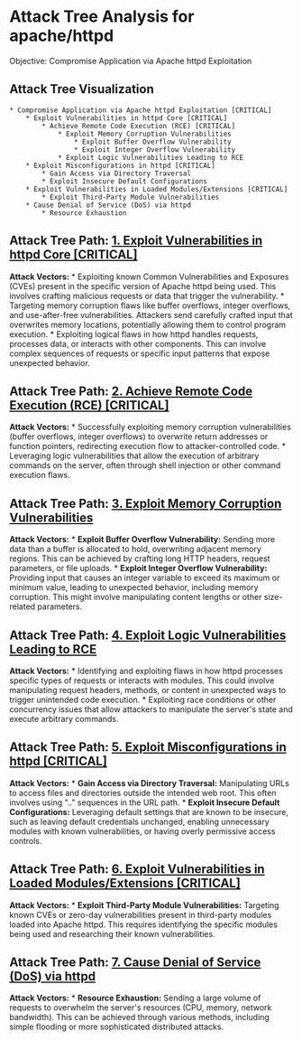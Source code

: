 # Attack Tree Analysis for apache/httpd

Objective: Compromise Application via Apache httpd Exploitation

## Attack Tree Visualization

```
* Compromise Application via Apache httpd Exploitation [CRITICAL]
    * Exploit Vulnerabilities in httpd Core [CRITICAL]
        * Achieve Remote Code Execution (RCE) [CRITICAL]
            * Exploit Memory Corruption Vulnerabilities
                * Exploit Buffer Overflow Vulnerability
                * Exploit Integer Overflow Vulnerability
            * Exploit Logic Vulnerabilities Leading to RCE
    * Exploit Misconfigurations in httpd [CRITICAL]
        * Gain Access via Directory Traversal
        * Exploit Insecure Default Configurations
    * Exploit Vulnerabilities in Loaded Modules/Extensions [CRITICAL]
        * Exploit Third-Party Module Vulnerabilities
    * Cause Denial of Service (DoS) via httpd
        * Resource Exhaustion
```


## Attack Tree Path: [1. Exploit Vulnerabilities in httpd Core [CRITICAL]](./attack_tree_paths/1__exploit_vulnerabilities_in_httpd_core__critical_.md)

**Attack Vectors:**
    * Exploiting known Common Vulnerabilities and Exposures (CVEs) present in the specific version of Apache httpd being used. This involves crafting malicious requests or data that trigger the vulnerability.
    * Targeting memory corruption flaws like buffer overflows, integer overflows, and use-after-free vulnerabilities. Attackers send carefully crafted input that overwrites memory locations, potentially allowing them to control program execution.
    * Exploiting logical flaws in how httpd handles requests, processes data, or interacts with other components. This can involve complex sequences of requests or specific input patterns that expose unexpected behavior.

## Attack Tree Path: [2. Achieve Remote Code Execution (RCE) [CRITICAL]](./attack_tree_paths/2__achieve_remote_code_execution__rce___critical_.md)

**Attack Vectors:**
    * Successfully exploiting memory corruption vulnerabilities (buffer overflows, integer overflows) to overwrite return addresses or function pointers, redirecting execution flow to attacker-controlled code.
    * Leveraging logic vulnerabilities that allow the execution of arbitrary commands on the server, often through shell injection or other command execution flaws.

## Attack Tree Path: [3. Exploit Memory Corruption Vulnerabilities](./attack_tree_paths/3__exploit_memory_corruption_vulnerabilities.md)

**Attack Vectors:**
    * **Exploit Buffer Overflow Vulnerability:** Sending more data than a buffer is allocated to hold, overwriting adjacent memory regions. This can be achieved by crafting long HTTP headers, request parameters, or file uploads.
    * **Exploit Integer Overflow Vulnerability:** Providing input that causes an integer variable to exceed its maximum or minimum value, leading to unexpected behavior, including memory corruption. This might involve manipulating content lengths or other size-related parameters.

## Attack Tree Path: [4. Exploit Logic Vulnerabilities Leading to RCE](./attack_tree_paths/4__exploit_logic_vulnerabilities_leading_to_rce.md)

**Attack Vectors:**
    * Identifying and exploiting flaws in how httpd processes specific types of requests or interacts with modules. This could involve manipulating request headers, methods, or content in unexpected ways to trigger unintended code execution.
    * Exploiting race conditions or other concurrency issues that allow attackers to manipulate the server's state and execute arbitrary commands.

## Attack Tree Path: [5. Exploit Misconfigurations in httpd [CRITICAL]](./attack_tree_paths/5__exploit_misconfigurations_in_httpd__critical_.md)

**Attack Vectors:**
    * **Gain Access via Directory Traversal:**  Manipulating URLs to access files and directories outside the intended web root. This often involves using ".." sequences in the URL path.
    * **Exploit Insecure Default Configurations:** Leveraging default settings that are known to be insecure, such as leaving default credentials unchanged, enabling unnecessary modules with known vulnerabilities, or having overly permissive access controls.

## Attack Tree Path: [6. Exploit Vulnerabilities in Loaded Modules/Extensions [CRITICAL]](./attack_tree_paths/6__exploit_vulnerabilities_in_loaded_modulesextensions__critical_.md)

**Attack Vectors:**
    * **Exploit Third-Party Module Vulnerabilities:** Targeting known CVEs or zero-day vulnerabilities present in third-party modules loaded into Apache httpd. This requires identifying the specific modules being used and researching their known vulnerabilities.

## Attack Tree Path: [7. Cause Denial of Service (DoS) via httpd](./attack_tree_paths/7__cause_denial_of_service__dos__via_httpd.md)

**Attack Vectors:**
    * **Resource Exhaustion:** Sending a large volume of requests to overwhelm the server's resources (CPU, memory, network bandwidth). This can be achieved through various methods, including simple flooding or more sophisticated distributed attacks.


